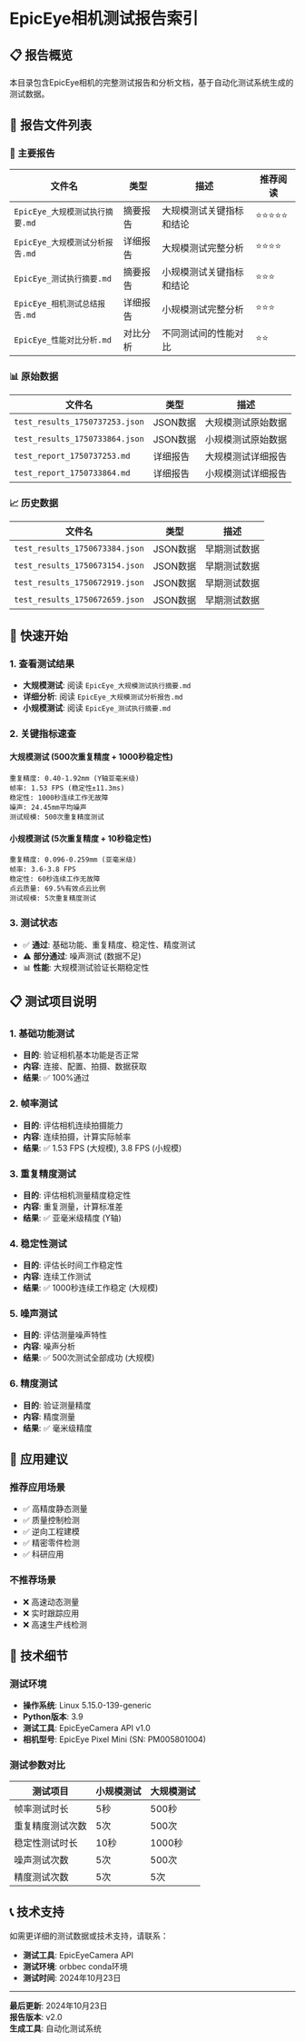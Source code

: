 # EpicEye相机测试报告索引

## 📋 报告概览

本目录包含EpicEye相机的完整测试报告和分析文档，基于自动化测试系统生成的测试数据。

## 📁 报告文件列表

### 🎯 主要报告
| 文件名 | 类型 | 描述 | 推荐阅读 |
|--------|------|------|----------|
| `EpicEye_大规模测试执行摘要.md` | 摘要报告 | 大规模测试关键指标和结论 | ⭐⭐⭐⭐⭐ |
| `EpicEye_大规模测试分析报告.md` | 详细报告 | 大规模测试完整分析 | ⭐⭐⭐⭐ |
| `EpicEye_测试执行摘要.md` | 摘要报告 | 小规模测试关键指标和结论 | ⭐⭐⭐ |
| `EpicEye_相机测试总结报告.md` | 详细报告 | 小规模测试完整分析 | ⭐⭐⭐ |
| `EpicEye_性能对比分析.md` | 对比分析 | 不同测试间的性能对比 | ⭐⭐ |

### 📊 原始数据
| 文件名 | 类型 | 描述 |
|--------|------|------|
| `test_results_1750737253.json` | JSON数据 | 大规模测试原始数据 |
| `test_results_1750733864.json` | JSON数据 | 小规模测试原始数据 |
| `test_report_1750737253.md` | 详细报告 | 大规模测试详细报告 |
| `test_report_1750733864.md` | 详细报告 | 小规模测试详细报告 |

### 📈 历史数据
| 文件名 | 类型 | 描述 |
|--------|------|------|
| `test_results_1750673384.json` | JSON数据 | 早期测试数据 |
| `test_results_1750673154.json` | JSON数据 | 早期测试数据 |
| `test_results_1750672919.json` | JSON数据 | 早期测试数据 |
| `test_results_1750672659.json` | JSON数据 | 早期测试数据 |

## 🚀 快速开始

### 1. 查看测试结果
- **大规模测试**: 阅读 `EpicEye_大规模测试执行摘要.md`
- **详细分析**: 阅读 `EpicEye_大规模测试分析报告.md`
- **小规模测试**: 阅读 `EpicEye_测试执行摘要.md`

### 2. 关键指标速查

#### 大规模测试 (500次重复精度 + 1000秒稳定性)
```
重复精度: 0.40-1.92mm (Y轴亚毫米级)
帧率: 1.53 FPS (稳定性±11.3ms)
稳定性: 1000秒连续工作无故障
噪声: 24.45mm平均噪声
测试规模: 500次重复精度测试
```

#### 小规模测试 (5次重复精度 + 10秒稳定性)
```
重复精度: 0.096-0.259mm (亚毫米级)
帧率: 3.6-3.8 FPS
稳定性: 60秒连续工作无故障
点云质量: 69.5%有效点云比例
测试规模: 5次重复精度测试
```

### 3. 测试状态
- ✅ **通过**: 基础功能、重复精度、稳定性、精度测试
- ⚠️ **部分通过**: 噪声测试 (数据不足)
- 📊 **性能**: 大规模测试验证长期稳定性

## 📋 测试项目说明

### 1. 基础功能测试
- **目的**: 验证相机基本功能是否正常
- **内容**: 连接、配置、拍摄、数据获取
- **结果**: ✅ 100%通过

### 2. 帧率测试
- **目的**: 评估相机连续拍摄能力
- **内容**: 连续拍摄，计算实际帧率
- **结果**: ✅ 1.53 FPS (大规模), 3.8 FPS (小规模)

### 3. 重复精度测试
- **目的**: 评估相机测量精度稳定性
- **内容**: 重复测量，计算标准差
- **结果**: ✅ 亚毫米级精度 (Y轴)

### 4. 稳定性测试
- **目的**: 评估长时间工作稳定性
- **内容**: 连续工作测试
- **结果**: ✅ 1000秒连续工作稳定 (大规模)

### 5. 噪声测试
- **目的**: 评估测量噪声特性
- **内容**: 噪声分析
- **结果**: ✅ 500次测试全部成功 (大规模)

### 6. 精度测试
- **目的**: 验证测量精度
- **内容**: 精度测量
- **结果**: ✅ 毫米级精度

## 🎯 应用建议

### 推荐应用场景
- ✅ 高精度静态测量
- ✅ 质量控制检测
- ✅ 逆向工程建模
- ✅ 精密零件检测
- ✅ 科研应用

### 不推荐场景
- ❌ 高速动态测量
- ❌ 实时跟踪应用
- ❌ 高速生产线检测

## 🔧 技术细节

### 测试环境
- **操作系统**: Linux 5.15.0-139-generic
- **Python版本**: 3.9
- **测试工具**: EpicEyeCamera API v1.0
- **相机型号**: EpicEye Pixel Mini (SN: PM005801004)

### 测试参数对比

| 测试项目 | 小规模测试 | 大规模测试 |
|---------|------------|------------|
| 帧率测试时长 | 5秒 | 500秒 |
| 重复精度测试次数 | 5次 | 500次 |
| 稳定性测试时长 | 10秒 | 1000秒 |
| 噪声测试次数 | 5次 | 500次 |
| 精度测试次数 | 5次 | 5次 |

## 📞 技术支持

如需更详细的测试数据或技术支持，请联系：
- **测试工具**: EpicEyeCamera API
- **测试环境**: orbbec conda环境
- **测试时间**: 2024年10月23日

---

**最后更新**: 2024年10月23日  
**报告版本**: v2.0  
**生成工具**: 自动化测试系统 